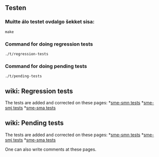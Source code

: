 



## Testen


### Muitte álo testet ovdalgo šekket sisa:
`make`




### Command for doing regression tests
`./t/regression-tests`


### Command for doing pending tests
`./t/pending-tests`


## wiki: Regression tests
The tests are added and corrected on these pages:
*[sme-smn tests](http://wiki.apertium.org/wiki/North_Saami_and_Inari_Saami/Regression_tests)
*[sme-smj tests](http://wiki.apertium.org/wiki/North_Saami_and_Lule_Saami/Regression_tests)
*[sme-sma tests](http://wiki.apertium.org/wiki/North_Saami_and_South_Saami/Regression_tests)




## wiki: Pending tests
The tests are added and corrected on these pages:
*[sme-smn tests](http://wiki.apertium.org/wiki/North_Saami_and_Inari_Saami/Pending_tests)
*[sme-smj tests](http://wiki.apertium.org/wiki/North_Saami_and_Lule_Saami/Pending_tests)
*[sme-sma tests](http://wiki.apertium.org/wiki/North_Saami_and_South_Saami/Pending_tests)


One can also write comments at these pages.




